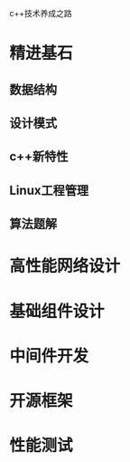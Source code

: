 c++技术养成之路

# 精进基石
## 数据结构
## 设计模式
## c++新特性
## Linux工程管理
## 算法题解


# 高性能网络设计

# 基础组件设计

# 中间件开发

# 开源框架

# 性能测试
